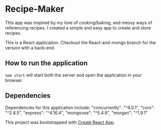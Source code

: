 # Recipe-Maker

This app was inspired by my love of cooking/baking, and messy ways of referencing recipes. I created a simple and easy app to create and store recipes.

This is a React application. Checkout the React-and-mongo branch for the version with a back-end.

## How to run the application

 `npm start` will start both the server and open the application in your browser.

## Dependencies

Dependencies for this application include:
    "concurrently": "^4.0.1",
    "cors": "^2.8.5",
    "express": "^4.16.4",
    "mongoose": "^5.4.9",
    "morgan": "^1.9.1"

This project was bootstrapped with [Create React App](https://github.com/facebook/create-react-app).
